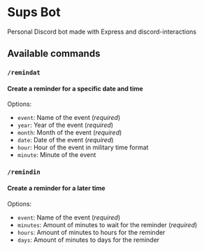 # Sups Bot
Personal Discord bot made with Express and discord-interactions

## Available commands

### `/remindat`
#### Create a reminder for a specific date and time

Options:
- `event`: Name of the event (*required*)
- `year`: Year of the event (*required*)
- `month`: Month of the event (*required*)
- `date`: Date of the event (*required*)
- `hour`: Hour of the event in military time format
- `minute`: Minute of the event

   
### `/remindin`
#### Create a reminder for a later time

Options:
- `event`: Name of the event (*required*)
- `minutes`: Amount of minutes to wait for the reminder (*required*)
- `hours`: Amount of minutes to hours for the reminder
- `days`: Amount of minutes to days for the reminder
